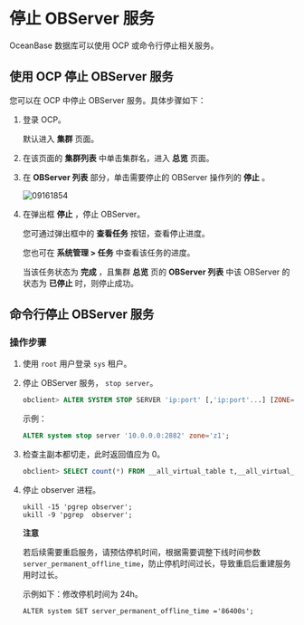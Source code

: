 停止 OBServer 服务 
===================================

OceanBase 数据库可以使用 OCP 或命令行停止相关服务。

使用 OCP 停止 OBServer 服务 
------------------------------------------

您可以在 OCP 中停止 OBServer 服务。具体步骤如下：

1. 登录 OCP。

   默认进入 **集群** 页面。
   

2. 在该页面的 **集群列表** 中单击集群名，进入 **总览** 页面。

   

3. 在 **OBServer 列表** 部分，单击需要停止的 OBServer 操作列的 **停止** 。

   ![09161854](https://help-static-aliyun-doc.aliyuncs.com/assets/img/zh-CN/0160562361/p327411.png)
   

4. 在弹出框 **停止** ，停止 OBServer。

   您可通过弹出框中的 **查看任务** 按钮，查看停止进度。

   您也可在 **系统管理 \> 任务** 中查看该任务的进度。

   当该任务状态为 **完成** ，且集群 **总览** 页的 **OBServer 列表** 中该 OBServer 的状态为 **已停止** 时，则停止成功。
   




命令行停止 OBServer 服务 
--------------------------------------

### 操作步骤 

1. 使用 `root` 用户登录 `sys` 租户。

   

2. 停止 OBServer 服务， `stop server`。

   ```sql
   obclient> ALTER SYSTEM STOP SERVER 'ip:port' [,'ip:port'...] [ZONE='zone'];
   ```

   

   示例：

   ```sql
   ALTER system stop server '10.0.0.0:2882' zone='z1';
   ```

   

3. 检查主副本都切走，此时返回值应为 0。

   ```sql
   obclient> SELECT count(*) FROM __all_virtual_table t,__all_virtual_meta_table m WHERE t.table_id=m.table_id and role=1 and m.svr_ip='ip地址' ;
   ```

   

4. 停止 observer 进程。

   ```shell
   ukill -15 'pgrep observer';
   ukill -9 'pgrep  observer';
   ```

   
   **注意**

   

   若后续需要重启服务，请预估停机时间，根据需要调整下线时间参数 `server_permanent_offline_time`，防止停机时间过长，导致重启后重建服务用时过长。

   示例如下：修改停机时间为 24h。

   `ALTER system SET server_permanent_offline_time
   ='86400s';`
   



